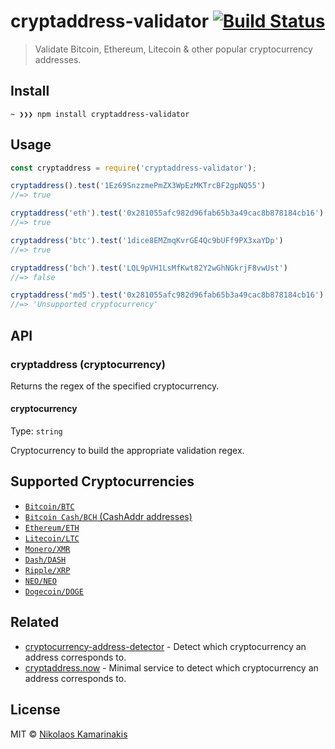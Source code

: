 # cryptaddress-validator [![Build Status](https://travis-ci.org/k4m4/cryptaddress-validator.svg?branch=master)](https://travis-ci.org/k4m4/cryptaddress-validator)

> Validate Bitcoin, Ethereum, Litecoin & other popular cryptocurrency addresses.


## Install

```
~ ❯❯❯ npm install cryptaddress-validator
```


## Usage

```js
const cryptaddress = require('cryptaddress-validator');

cryptaddress().test('1Ez69SnzzmePmZX3WpEzMKTrcBF2gpNQ55')
//=> true

cryptaddress('eth').test('0x281055afc982d96fab65b3a49cac8b878184cb16')
//=> true

cryptaddress('btc').test('1dice8EMZmqKvrGE4Qc9bUFf9PX3xaYDp')
//=> true

cryptaddress('bch').test('LQL9pVH1LsMfKwt82Y2wGhNGkrjF8vwUst')
//=> false

cryptaddress('md5').test('0x281055afc982d96fab65b3a49cac8b878184cb16')
//=> 'Unsupported cryptocurrency'
```


## API

### cryptaddress (cryptocurrency)

Returns the regex of the specified cryptocurrency.

#### cryptocurrency

Type: `string`

Cryptocurrency to build the appropriate validation regex.


## Supported Cryptocurrencies

- [`Bitcoin/BTC`](https://github.com/kevva/bitcoin-regex)
- [`Bitcoin Cash/BCH` (CashAddr addresses)](https://github.com/k4m4/bitcoincash-regex)
- [`Ethereum/ETH`](https://github.com/k4m4/ethereum-regex)
- [`Litecoin/LTC`](https://github.com/k4m4/litecoin-regex)
- [`Monero/XMR`](https://github.com/k4m4/monero-regex)
- [`Dash/DASH`](https://github.com/k4m4/dash-regex)
- [`Ripple/XRP`](https://github.com/k4m4/ripple-regex)
- [`NEO/NEO`](https://github.com/k4m4/neo-regex)
- [`Dogecoin/DOGE`](https://github.com/k4m4/dogecoin-regex)


## Related

- [cryptocurrency-address-detector](https://github.com/k4m4/cryptocurrency-address-detector) - Detect which cryptocurrency an address corresponds to.
- [cryptaddress.now](https://github.com/k4m4/cryptaddress.now) - Minimal service to detect which cryptocurrency an address corresponds to. 


## License

MIT © [Nikolaos Kamarinakis](https://nikolaskama.me)